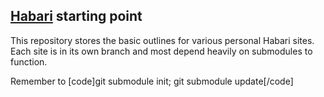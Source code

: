 [Habari](http://habariproject.org/) starting point
----------------------------------------------------

This repository stores the basic outlines for various personal Habari sites. Each site is in its own branch and most depend heavily on submodules to function.

Remember to [code]git submodule init; git submodule update[/code]